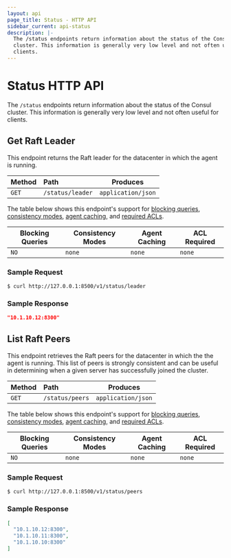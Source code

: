```yaml
---
layout: api
page_title: Status - HTTP API
sidebar_current: api-status
description: |-
  The /status endpoints return information about the status of the Consul
  cluster. This information is generally very low level and not often useful for
  clients.
---
```


# Status HTTP API

The `/status` endpoints return information about the status of the Consul
cluster. This information is generally very low level and not often useful for
clients.

## Get Raft Leader

This endpoint returns the Raft leader for the datacenter in which the agent is
running.

| Method | Path                         | Produces               |
| :----- | :--------------------------- | ---------------------- |
| `GET`  | `/status/leader`             | `application/json`         |

The table below shows this endpoint's support for
[blocking queries](/api/features/blocking.html),
[consistency modes](/api/features/consistency.html),
[agent caching](/api/features/caching.html), and
[required ACLs](/api/index.html#authentication).

| Blocking Queries | Consistency Modes | Agent Caching | ACL Required |
| ---------------- | ----------------- | ------------- | ------------ |
| `NO`             | `none`            | `none`        | `none`       |

### Sample Request

```text
$ curl http://127.0.0.1:8500/v1/status/leader
```

### Sample Response

```json
"10.1.10.12:8300"
```

## List Raft Peers

This endpoint retrieves the Raft peers for the datacenter in which the the agent
is running. This list of peers is strongly consistent and can be useful in
determining when a given server has successfully joined the cluster.

| Method | Path                         | Produces               |
| :----- | :--------------------------- | ---------------------- |
| `GET`  | `/status/peers`              | `application/json`         |

The table below shows this endpoint's support for
[blocking queries](/api/features/blocking.html),
[consistency modes](/api/features/consistency.html),
[agent caching](/api/features/caching.html), and
[required ACLs](/api/index.html#authentication).

| Blocking Queries | Consistency Modes | Agent Caching | ACL Required |
| ---------------- | ----------------- | ------------- | ------------ |
| `NO`             | `none`            | `none`        | `none`       |

### Sample Request

```text
$ curl http://127.0.0.1:8500/v1/status/peers
```

### Sample Response

```json
[
  "10.1.10.12:8300",
  "10.1.10.11:8300",
  "10.1.10.10:8300"
]
```
